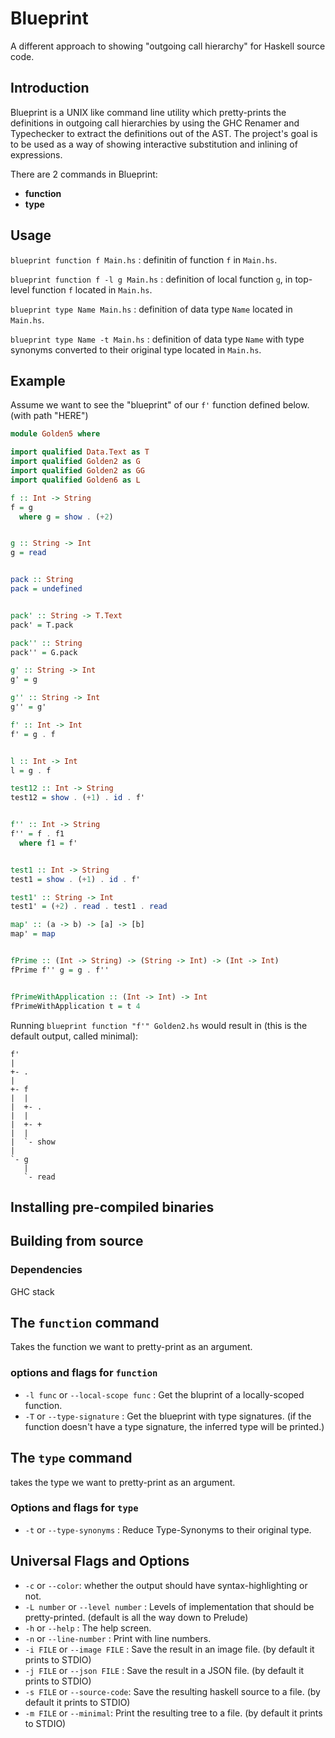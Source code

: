 # Blueprint
A different approach to showing "outgoing call hierarchy" for Haskell source code.


## Introduction
Blueprint is a UNIX like command line utility which pretty-prints the definitions in outgoing call hierarchies by using the GHC Renamer and Typechecker to extract the definitions out of the AST. 
The project's goal is to be used as a way of showing interactive substitution and inlining of expressions. 

There are 2 commands in Blueprint:

- **function**
- **type**


## Usage 
`blueprint function f Main.hs` : definitin of function `f` in `Main.hs`.

`blueprint function f -l g Main.hs` : definition of local function `g`, in top-level function `f` located in `Main.hs`.

`blueprint type Name Main.hs` : definition of data type `Name` located in `Main.hs`.

`blueprint type Name -t Main.hs` : definition of data type `Name` with type synonyms converted to their original type located in `Main.hs`. 


## Example
Assume we want to see the "blueprint" of our `f'` function defined below. (with path "HERE") 

```haskell 
module Golden5 where

import qualified Data.Text as T
import qualified Golden2 as G
import qualified Golden2 as GG
import qualified Golden6 as L

f :: Int -> String
f = g
  where g = show . (+2)


g :: String -> Int
g = read


pack :: String
pack = undefined


pack' :: String -> T.Text
pack' = T.pack

pack'' :: String
pack'' = G.pack

g' :: String -> Int
g' = g

g'' :: String -> Int
g'' = g'

f' :: Int -> Int
f' = g . f


l :: Int -> Int
l = g . f

test12 :: Int -> String
test12 = show . (+1) . id . f'


f'' :: Int -> String
f'' = f . f1
  where f1 = f'


test1 :: Int -> String
test1 = show . (+1) . id . f'

test1' :: String -> Int
test1' = (+2) . read . test1 . read

map' :: (a -> b) -> [a] -> [b]
map' = map


fPrime :: (Int -> String) -> (String -> Int) -> (Int -> Int)
fPrime f'' g = g . f''


fPrimeWithApplication :: (Int -> Int) -> Int
fPrimeWithApplication t = t 4

```

Running `blueprint function "f'" Golden2.hs` would result in (this is the default output, called minimal):

``` text
f'
|
+- .
|
+- f
|  |
|  +- .
|  |
|  +- +
|  |
|  `- show
|
`- g
   |
   `- read
```

## Installing pre-compiled binaries 

## Building from source

### Dependencies
GHC 
stack 


## The `function` command 
Takes the function we want to pretty-print as an argument. 

### options and flags for `function`

- `-l func` or `--local-scope func` : Get the bluprint of a locally-scoped function.
- `-T` or `--type-signature` : Get the blueprint with type signatures. (if the function doesn't have a type signature, the inferred type will be printed.)

## The `type` command 
takes the type we want to pretty-print as an argument.

### Options and flags for `type`

- `-t` or `--type-synonyms` : Reduce Type-Synonyms to their original type.

## Universal Flags and Options

- `-c` or `--color`: whether the output should have syntax-highlighting or not. 
- `-L number` or `--level number` : Levels of implementation that should be pretty-printed. (default is all the way down to Prelude)
- `-h` or `--help` : The help screen.
- `-n` or `--line-number` : Print with line numbers.
- `-i FILE` or `--image FILE` : Save the result in an image file. (by default it prints to STDIO)
- `-j FILE` or `--json FILE` : Save the result in a JSON file. (by default it prints to STDIO)
- `-s FILE` or `--source-code`: Save the resulting haskell source to a file. (by default it prints to STDIO)
- `-m FILE` or `--minimal`: Print the resulting tree to a file. (by default it prints to STDIO)

